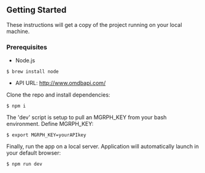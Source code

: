 ## Getting Started

These instructions will get a copy of the project running on your local machine.

### Prerequisites

* Node.js

```
$ brew install node
```

* API URL: http://www.omdbapi.com/
  

Clone the repo and install dependencies:

```
$ npm i
```
The 'dev' script is setup to pull an MGRPH_KEY from your bash environment. Define MGRPH_KEY:

```
$ export MGRPH_KEY=yourAPIkey
```

Finally, run the app on a local server. Application will automatically launch in your default browser:

```
$ npm run dev 
```
